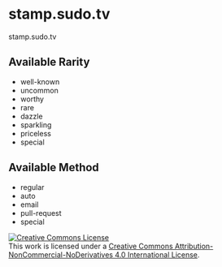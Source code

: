 # stamp.sudo.tv

stamp.sudo.tv

## Available Rarity

- well-known
- uncommon
- worthy
- rare
- dazzle
- sparkling
- priceless
- special

## Available Method

- regular
- auto
- email
- pull-request
- special

<a rel="license" href="http://creativecommons.org/licenses/by-nc-nd/4.0/"><img alt="Creative Commons License" style="border-width:0" src="https://i.creativecommons.org/l/by-nc-nd/4.0/88x31.png" /></a><br />This work is licensed under a <a rel="license" href="http://creativecommons.org/licenses/by-nc-nd/4.0/">Creative Commons Attribution-NonCommercial-NoDerivatives 4.0 International License</a>.
